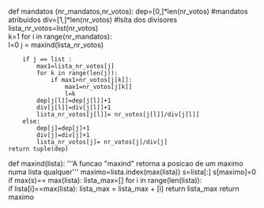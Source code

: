def mandatos (nr_mandatos,nr_votos):
    dep=[0,]*len(nr_votos)   #mandatos atribuidos
    div=[1,]*len(nr_votos)   #lsita dos divisores
    lista_nr_votos=list(nr_votos)   
    k=1
    for i in range(nr_mandatos):               
        l=0
        j = maxind(lista_nr_votos)
        
        if j == list :
            max1=lista_nr_votos[j]
            for k in range(len(j)):     
                if max1>nr_votos[j[k]]: 
                    max1=nr_votos[j[k]]
                    l=k               
            dep[j[l]]=dep[j[l]]+1  
            div[j[l]]=div[j[l]]+1 
            lista_nr_votos[j[l]]= nr_votos[j[l]]/div[j[l]] 
        else:
            dep[j]=dep[j]+1  
            div[j]=div[j]+1        
            lista_nr_votos[j]= nr_votos[j]/div[j] 
    return tuple(dep)

def maxind(lista):
    '''A funcao "maxind" retorna a posicao de um maximo numa lista qualquer'''
    maximo=lista.index(max(lista))
    s=lista[:]
    s[maximo]=0
    if max(s)== max(lista):
        lista_max=[]
        for i in range(len(lista)):                             
            if lista[i]==max(lista):
                lista_max = lista_max + [i]
                return lista_max
    return maximo

